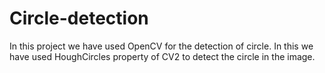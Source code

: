 # Circle-detection
In this project we have used OpenCV for the detection of circle. In this we have used HoughCircles property of CV2 to detect the circle in the image.

